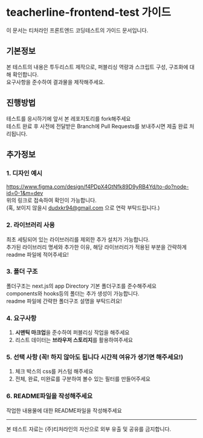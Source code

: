 # teacherline-frontend-test 가이드

이 문서는 티처라인 프론트엔드 코딩테스트의 가이드 문서입니다.

## 기본정보
본 테스트의 내용은 투두리스트 제작으로, 퍼블리싱 역량과 스크립트 구성, 구조화에 대해 확인합니다.
<br />요구사항을 준수하여 결과물을 제작해주세요.

## 진행방법
테스트를 응시하기에 앞서 본 레포지토리를 fork해주세요 <br />테스트 완료 후 사전에 전달받은 Branch에 Pull Requests를 보내주시면 제출 완료 처리됩니다.

## 추가정보
### 1. 디자인 예시

https://www.figma.com/design/f4PDpX4GtNfk89D9yRB4Yd/to-do?node-id=0-1&m=dev <br/>위의 링크로 접속하여 확인이 가능합니다. <br/>(혹, 보이지 않을시 dudxkr94@gmail.com 으로 연락 부탁드립니다.)

### 2. 라이브러리 사용

최초 세팅되어 있는 라이브러리를 제외한 추가 설치가 가능합니다. <br/>추가된 라이브러리 명세와 추가한 이유, 해당 라이브러리가 적용된 부분을 간략하게 readme 파일에 적어주세요!

### 3. 폴더 구조

폴더구조는 next.js의 app Directory 기본 폴더구조를 준수해주세요 <br/>components와 hooks등의 폴더는 추가 생성이 가능합니다. <br/>readme 파일에 간략한 폴더구조 설명을 부탁드려요!

### 4. 요구사항

1. **시맨틱 마크업**을 준수하여 퍼블리싱 작업을 해주세요
2. 리스트 데이터는 **브라우저 스토리지**를 활용하여주세요

### 5. 선택 사항 (꼭! 하지 않아도 됩니다 시간적 여유가 생기면 해주세요!)

1. 체크 박스의 css를 커스텀 해주세요
2. 전체, 완료, 미완료를 구분하여 볼수 있는 필터를 만들어주세요

### 6. README파일을 작성해주세요

작업한 내용물에 대한 README파일을 작성해주세요

---

본 테스트 자료는 (주)티처라인의 자산으로 외부 유출 및 공유를 금지합니다.
